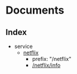 # Documents

## Index

- service
    - [netflix](service/netflix.md)
        - prefix: "/netflix"
        - [/netflix/info](service/netflix.md#info)

